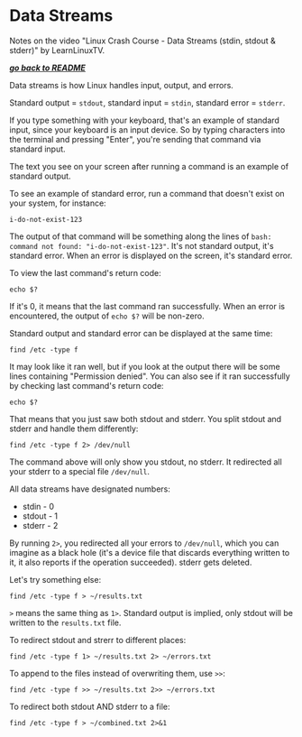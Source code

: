# Data Streams

Notes on the video "Linux Crash Course - Data Streams (stdin, stdout & stderr)"
by LearnLinuxTV.

[***go back to README***](/README.md)  

Data streams is how Linux handles input, output, and errors.

Standard output = `stdout`, standard input = `stdin`, standard error =
`stderr`. 

If you type something with your keyboard, that's an example of standard input,
since your keyboard is an input device. So by typing characters into the
terminal and pressing "Enter", you're sending that command via standard input.

The text you see on your screen after running a command is an example of
standard output.

To see an example of standard error, run a command that doesn't exist on your
system, for instance:

    i-do-not-exist-123

The output of that command will be something along the lines of `bash: command
not found: "i-do-not-exist-123"`. It's not standard output, it's standard
error. When an error is displayed on the screen, it's standard error.

To view the last command's return code:

    echo $?

If it's 0, it means that the last command ran successfully. When an error is
encountered, the output of `echo $?` will be non-zero.

Standard output and standard error can be displayed at the same time:

    find /etc -type f 

It may look like it ran well, but if you look at the output there will be some
lines containing "Permission denied". You can also see if it ran successfully
by checking last command's return code:

    echo $?

That means that you just saw both stdout and stderr.
You split stdout and stderr and handle them differently:

    find /etc -type f 2> /dev/null

The command above will only show you stdout, no stderr. It redirected all your
stderr to a special file `/dev/null`. 

All data streams have designated numbers:
- stdin - 0
- stdout - 1
- stderr - 2

By running `2>`, you redirected all your errors to `/dev/null`, which you can 
imagine as a black hole (it's a device file that discards everything written
to it, it also reports if the operation succeeded). stderr gets deleted.

Let's try something else:

    find /etc -type f > ~/results.txt

`>` means the same thing as `1>`. Standard output is implied, only stdout will
be written to the `results.txt` file.

To redirect stdout and strerr to different places:

    find /etc -type f 1> ~/results.txt 2> ~/errors.txt

To append to the files instead of overwriting them, use `>>`:

    find /etc -type f >> ~/results.txt 2>> ~/errors.txt

To redirect both stdout AND stderr to a file:

    find /etc -type f > ~/combined.txt 2>&1
